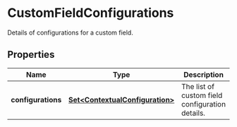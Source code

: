 

# CustomFieldConfigurations

Details of configurations for a custom field.

## Properties

| Name | Type | Description | Notes |
|------------ | ------------- | ------------- | -------------|
|**configurations** | [**Set&lt;ContextualConfiguration&gt;**](ContextualConfiguration.md) | The list of custom field configuration details. |  |



